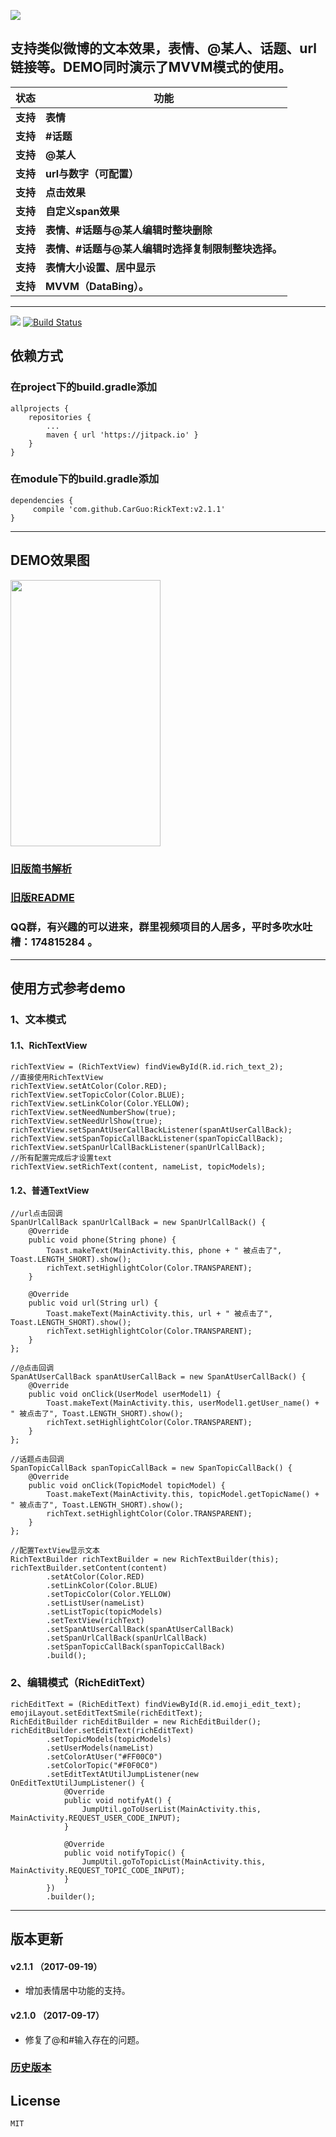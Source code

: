 

![](https://github.com/CarGuo/RickText/blob/master/Logo.png)


## 支持类似微博的文本效果，表情、@某人、话题、url链接等。DEMO同时演示了MVVM模式的使用。

状态 | 功能
-------- | ---
**支持**|**表情**
**支持**|**#话题**
**支持**|**@某人**
**支持**|**url与数字（可配置）**
**支持**|**点击效果**
**支持**|**自定义span效果**
**支持**|**表情、#话题与@某人编辑时整块删除**
**支持**|**表情、#话题与@某人编辑时选择复制限制整块选择。**
**支持**|**表情大小设置、居中显示**
**支持**|**MVVM（DataBing）。**


----------------------------------

[![](https://jitpack.io/v/CarGuo/RickText.svg)](https://jitpack.io/#CarGuo/RickText)
[![Build Status](https://travis-ci.org/CarGuo/RickText.svg?branch=master)](https://travis-ci.org/CarGuo/RickText)

## 依赖方式

### 在project下的build.gradle添加
```
allprojects {
	repositories {
		...
		maven { url 'https://jitpack.io' }
	}
}
```

### 在module下的build.gradle添加

```
dependencies {
     compile 'com.github.CarGuo:RickText:v2.1.1'
}

```

----------------------------------

## DEMO效果图

<img src="https://github.com/CarGuo/RickText/blob/master/1.png" width="240px" height="426px"/>


### [旧版简书解析](http://www.jianshu.com/p/cd9e197a5c04)

### [旧版README](https://github.com/CarGuo/RickText/blob/master/OLD_README.md)

### QQ群，有兴趣的可以进来，群里视频项目的人居多，平时多吹水吐槽：174815284 。


----------------------------------

## 使用方式参考demo

### 1、文本模式

#### 1.1、RichTextView
```
richTextView = (RichTextView) findViewById(R.id.rich_text_2);
//直接使用RichTextView
richTextView.setAtColor(Color.RED);
richTextView.setTopicColor(Color.BLUE);
richTextView.setLinkColor(Color.YELLOW);
richTextView.setNeedNumberShow(true);
richTextView.setNeedUrlShow(true);
richTextView.setSpanAtUserCallBackListener(spanAtUserCallBack);
richTextView.setSpanTopicCallBackListener(spanTopicCallBack);
richTextView.setSpanUrlCallBackListener(spanUrlCallBack);
//所有配置完成后才设置text
richTextView.setRichText(content, nameList, topicModels);
```

#### 1.2、普通TextView

```
//url点击回调
SpanUrlCallBack spanUrlCallBack = new SpanUrlCallBack() {
    @Override
    public void phone(String phone) {
        Toast.makeText(MainActivity.this, phone + " 被点击了", Toast.LENGTH_SHORT).show();
        richText.setHighlightColor(Color.TRANSPARENT);
    }

    @Override
    public void url(String url) {
        Toast.makeText(MainActivity.this, url + " 被点击了", Toast.LENGTH_SHORT).show();
        richText.setHighlightColor(Color.TRANSPARENT);
    }
};

//@点击回调
SpanAtUserCallBack spanAtUserCallBack = new SpanAtUserCallBack() {
    @Override
    public void onClick(UserModel userModel1) {
        Toast.makeText(MainActivity.this, userModel1.getUser_name() + " 被点击了", Toast.LENGTH_SHORT).show();
        richText.setHighlightColor(Color.TRANSPARENT);
    }
};

//话题点击回调
SpanTopicCallBack spanTopicCallBack = new SpanTopicCallBack() {
    @Override
    public void onClick(TopicModel topicModel) {
        Toast.makeText(MainActivity.this, topicModel.getTopicName() + " 被点击了", Toast.LENGTH_SHORT).show();
        richText.setHighlightColor(Color.TRANSPARENT);
    }
};

//配置TextView显示文本
RichTextBuilder richTextBuilder = new RichTextBuilder(this);
richTextBuilder.setContent(content)
        .setAtColor(Color.RED)
        .setLinkColor(Color.BLUE)
        .setTopicColor(Color.YELLOW)
        .setListUser(nameList)
        .setListTopic(topicModels)
        .setTextView(richText)
        .setSpanAtUserCallBack(spanAtUserCallBack)
        .setSpanUrlCallBack(spanUrlCallBack)
        .setSpanTopicCallBack(spanTopicCallBack)
        .build();

```

### 2、编辑模式（RichEditText）

```
richEditText = (RichEditText) findViewById(R.id.emoji_edit_text);
emojiLayout.setEditTextSmile(richEditText);
RichEditBuilder richEditBuilder = new RichEditBuilder();
richEditBuilder.setEditText(richEditText)
        .setTopicModels(topicModels)
        .setUserModels(nameList)
        .setColorAtUser("#FF00C0")
        .setColorTopic("#F0F0C0")
        .setEditTextAtUtilJumpListener(new OnEditTextUtilJumpListener() {
            @Override
            public void notifyAt() {
                JumpUtil.goToUserList(MainActivity.this, MainActivity.REQUEST_USER_CODE_INPUT);
            }

            @Override
            public void notifyTopic() {
                JumpUtil.goToTopicList(MainActivity.this, MainActivity.REQUEST_TOPIC_CODE_INPUT);
            }
        })
        .builder();
```

----------------------------------

## 版本更新


#### v2.1.1 （2017-09-19）
* 增加表情居中功能的支持。

#### v2.1.0 （2017-09-17）
* 修复了@和#输入存在的问题。


### [历史版本](https://github.com/CarGuo/RickText/blob/master/HISTORY_README.md)


## License

```
MIT
```
